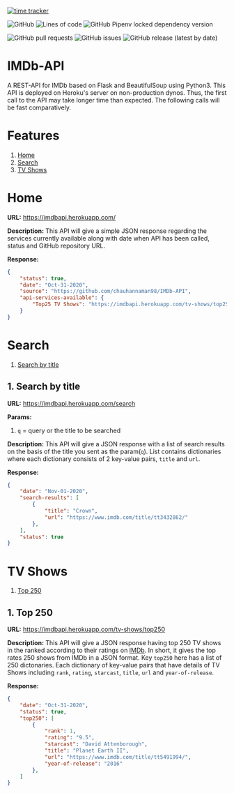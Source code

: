 [![time tracker](https://wakatime.com/badge/github/chauhannaman98/IMDb-API.svg)](https://wakatime.com/badge/github/chauhannaman98/IMDb-API) 

![GitHub](https://img.shields.io/github/license/chauhannaman98/IMDb-API) ![Lines of code](https://img.shields.io/tokei/lines/github/chauhannaman98/IMDb-API) ![GitHub Pipenv locked dependency version](https://img.shields.io/github/pipenv/locked/dependency-version/chauhannaman98/IMDb-API/flask)

![GitHub pull requests](https://img.shields.io/github/issues-pr/chauhannaman98/IMDb-API) ![GitHub issues](https://img.shields.io/github/issues-raw/chauhannaman98/IMDb-API?color=red) ![GitHub release (latest by date)](https://img.shields.io/github/v/release/chauhannaman98/IMDb-API)

# IMDb-API

A REST-API for IMDb based on Flask and BeautifulSoup using Python3. This API is deployed on Heroku's server on non-production dynos. Thus, the first call to the API may take longer time than expected. The following calls will be fast comparatively.

# Features

1. [Home](#Home)
2. [Search](#Search)
3. [TV Shows](#TV-Shows)

# Home

**URL:** https://imdbapi.herokuapp.com/

**Description:** This API will give a simple JSON response regarding the services currently available along with
date when API has been called, status and GitHub repository URL.

**Response:**

```json
{
    "status": true,
    "date": "Oct-31-2020",
    "source": "https://github.com/chauhannaman98/IMDb-API",
    "api-services-available": {
        "Top25 TV Shows": "https://imdbapi.herokuapp.com/tv-shows/top250"
    }
}
```

# Search

1. [Search by title](#Search-by-title)

## 1. Search by title

**URL:** https://imdbapi.herokuapp.com/search

**Params:**
1. `q` = query or the title to be searched

**Description:** This API will give a JSON response with a list of search results on the basis of the
title you sent as the param(`q`). List contains dictionaries where each dictionary consists of 2 
key-value pairs, `title` and `url`.

**Response:**

```json
{
    "date": "Nov-01-2020",
    "search-results": [
        {
            "title": "Crown",
            "url": "https://www.imdb.com/title/tt3432862/"
        },
    ],
    "status": true
}
```

# TV Shows

1. [Top 250](#Top-250)

## 1. Top 250

**URL:** https://imdbapi.herokuapp.com/tv-shows/top250

**Description:** This API will give a JSON response having top 250 TV shows in the ranked according to 
their ratings on [IMDb](https://www.imdb.com/chart/toptv/?ref_=nv_tvv_250). In short, it gives the
top rates 250 shows from IMDb in a JSON format. Key `top250` here has a list of 250 dictonaries. Each
dictionary of key-value pairs that have details of TV Shows including `rank`, `rating`, `starcast`, `title`,
`url` and `year-of-release`.

**Response:**

```json
{
    "date": "Oct-31-2020",
    "status": true,
    "top250": [
        {
            "rank": 1,
            "rating": "9.5",
            "starcast": "David Attenborough",
            "title": "Planet Earth II",
            "url": "https://www.imdb.com/title/tt5491994/",
            "year-of-release": "2016"
        },
    ]
}
```
